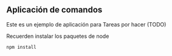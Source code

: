 ## Aplicación de comandos

Este es un ejemplo de aplicación para Tareas por hacer (TODO)


Recuerden instalar los paquetes de node

```
npm install
```